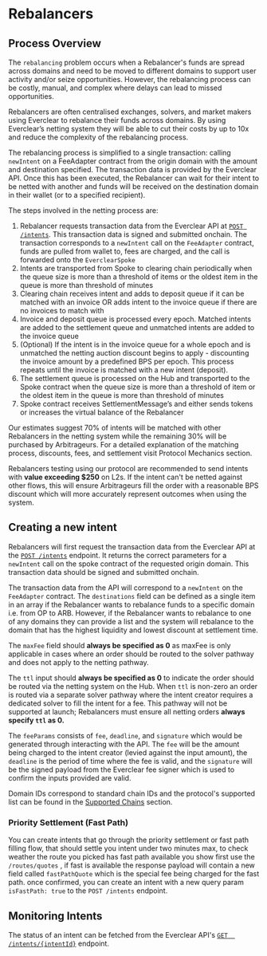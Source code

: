 # Rebalancers

## **Process Overview**

The `rebalancing` problem occurs when a Rebalancer's funds are spread across domains and need to be moved to different domains to support user activity and/or seize opportunities. However, the rebalancing process can be costly, manual, and complex where delays can lead to missed opportunities.

Rebalancers are often centralised exchanges, solvers, and market makers using Everclear to rebalance their funds across domains. By using Everclear’s netting system they will be able to cut their costs by up to 10x and reduce the complexity of the rebalancing process.

The rebalancing process is simplified to a single transaction: calling `newIntent` on a FeeAdapter contract from the origin domain with the amount and destination specified. The transaction data is provided by the Everclear API. Once this has been executed, the Rebalancer can wait for their intent to be netted with another and funds will be received on the destination domain in their wallet (or to a specified recipient).

The steps involved in the netting process are:

1. Rebalancer requests transaction data from the Everclear API at [`POST /intents`](../api.md#post-intents). This transaction data is signed and submitted onchain. The transaction corresponds to a `newIntent` call on the `FeeAdapter` contract, funds are pulled from wallet to, fees are charged, and the call is forwarded onto the `EverclearSpoke`
2. Intents are transported from Spoke to clearing chain periodically when the queue size is more than a threshold of items or the oldest item in the queue is more than  threshold of minutes
3. Clearing chain receives intent and adds to deposit queue if it can be matched with an invoice OR adds intent to the invoice queue if there are no invoices to match with
4. Invoice and deposit queue is processed every epoch. Matched intents are added to the settlement queue and unmatched intents are added to the invoice queue
5. (Optional) If the intent is in the invoice queue for a whole epoch and is unmatched the netting auction discount begins to apply - discounting the invoice amount by a predefined BPS per epoch. This process repeats until the invoice is matched with a new intent (deposit).
6. The settlement queue is processed on the Hub and transported to the Spoke contract when the queue size is more than a threshold of item or the oldest item in the queue is more than threshold of minutes
7. Spoke contract receives SettlementMessage’s and either sends tokens or increases the virtual balance of the Rebalancer

Our estimates suggest 70% of intents will be matched with other Rebalancers in the netting system while the remaining 30% will be purchased by Arbitrageurs. For a detailed explanation of the matching process, discounts, fees, and settlement visit Protocol Mechanics section.

Rebalancers testing using our protocol are recommended to send intents with **value exceeding $250** on L2s. If the intent can't be netted against other flows, this will ensure Arbitrageurs fill the order with a reasonable BPS discount which will more accurately represent outcomes when using the system.&#x20;

## **Creating a new intent**

Rebalancers will first request the transaction data from the Everclear API at the [`POST /intents`](../api.md#post-intents) endpoint. It returns the correct parameters for a `newIntent` call on the spoke contract of the requested origin domain. This transaction data should be signed and submitted onchain.

The transaction data from the API will correspond to a `newIntent` on the `FeeAdapter` contract. The `destinations` field can be defined as a single item in an array if the Rebalancer wants to rebalance funds to a specific domain i.e. from OP to ARB. However, if the Rebalancer wants to rebalance to one of any domains they can provide a list and the system will rebalance to the domain that has the highest liquidity and lowest discount at settlement time.

The `maxFee` field should **always be specified as 0** as maxFee is only applicable in cases where an order should be routed to the solver pathway and does not apply to the netting pathway.

The `ttl` input should **always be specified as 0** to indicate the order should be routed via the netting system on the Hub. When `ttl` is non-zero an order is routed via a separate solver pathway where the intent creator requires a dedicated solver to fill the intent for a fee. This pathway will not be supported at launch; Rebalancers must ensure all netting orders **always specify `ttl` as 0.**

The `feeParams` consists of `fee`, `deadline`, and `signature` which would be generated through interacting with the API. The `fee` will be the amount being charged to the intent creator (levied against the input amount), the `deadline` is the period of time where the fee is valid, and the `signature` will be the signed payload from the Everclear fee signer which is used to confirm the inputs provided are valid.&#x20;

Domain IDs correspond to standard chain IDs and the protocol's supported list can be found in the [Supported Chains](../../resources/contracts/) section.

### Priority Settlement (Fast Path)

You can create intents that go through the priority settlement or fast path filling flow, that should settle you intent under two minutes max, to check weather the route you picked has fast path available you show first use the `/routes/quotes` , if fast is available the response payload will contain a new field called `fastPathQuote` which is the special fee being charged for the fast path. once confirmed, you can create an intent with a new query param `isFastPath: true` to the `POST /intents` endpoint.

## **Monitoring Intents**

The status of an intent can be fetched from the Everclear API's [`GET  /intents/{intentId}`](../api.md#get-intents-intentid) endpoint.&#x20;
